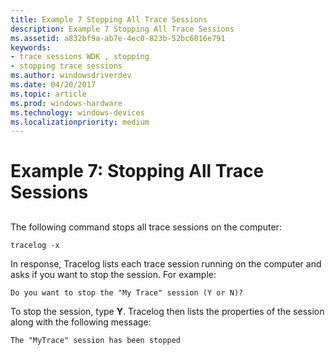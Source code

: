 ```yaml
---
title: Example 7 Stopping All Trace Sessions
description: Example 7 Stopping All Trace Sessions
ms.assetid: a832bf9a-ab7e-4ec0-823b-52bc6016e791
keywords:
- trace sessions WDK , stopping
- stopping trace sessions
ms.author: windowsdriverdev
ms.date: 04/20/2017
ms.topic: article
ms.prod: windows-hardware
ms.technology: windows-devices
ms.localizationpriority: medium
---
```


# Example 7: Stopping All Trace Sessions


## <span id="ddk_stopping_all_trace_sessions_tools"></span><span id="DDK_STOPPING_ALL_TRACE_SESSIONS_TOOLS"></span>


The following command stops all trace sessions on the computer:

```
tracelog -x
```

In response, Tracelog lists each trace session running on the computer and asks if you want to stop the session. For example:

```
Do you want to stop the "My Trace" session (Y or N)?
```

To stop the session, type **Y**. Tracelog then lists the properties of the session along with the following message:

```
The "MyTrace" session has been stopped
```

 

 





